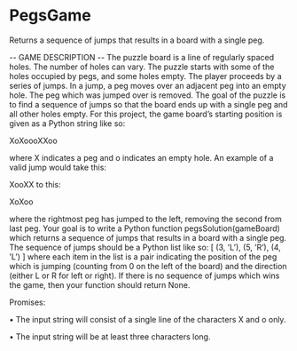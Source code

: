 # PegsGame
Returns a sequence of jumps that results in a board with a single peg. 



-- GAME DESCRIPTION --
The puzzle board is a line of regularly spaced holes. The number of holes can vary. The puzzle starts with
some of the holes occupied by pegs, and some holes empty. The player proceeds by a series of jumps. In a
jump, a peg moves over an adjacent peg into an empty hole. The peg which was jumped over is removed.
The goal of the puzzle is to find a sequence of jumps so that the board ends up with a single peg and all
other holes empty.
For this project, the game board’s starting position is given as a Python string like so:

XoXoooXXoo

where X indicates a peg and o indicates an empty hole. An example of a valid jump would take this:

XooXX
to this:

XoXoo

where the rightmost peg has jumped to the left, removing the second from last peg.
Your goal is to write a Python function pegsSolution(gameBoard) which returns a sequence of jumps that
results in a board with a single peg. The sequence of jumps should be a Python list like so:
[ (3, ’L’), (5, ’R’), (4, ’L’) ]
where each item in the list is a pair indicating the position of the peg which is jumping (counting from 0
on the left of the board) and the direction (either L or R for left or right). If there is no sequence of jumps
which wins the game, then your function should return None.

Promises:

• The input string will consist of a single line of the characters X and o only.

• The input string will be at least three characters long.

